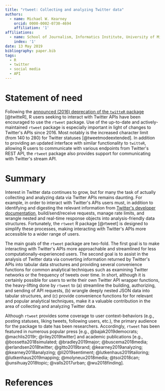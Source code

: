 ```yaml
---
title: "rtweet: Collecting and analyzing Twitter data"
authors:
  - name: Michael W. Kearney
    orcid: 0000-0002-0730-4694
    affiliation: '1'
affiliations:
  - name: School of Journalism, Informatics Institute, University of Missouri
    index: '1'
date: 13 May 2019
bibliography: paper.bib
tags:
  - R
  - twitter
  - social media
  - API
---
```


# Statement of need

Following the [announced (2016) deprecation of the ``twitteR``
package](https://github.com/ropensci/rtweet/issues/1#issuecomment-492753003)
[@twitteR], R users seeking to interact with Twitter APIs have been encouraged
to use the ``rtweet`` package. Use of the up-to-date and actively-maintained
``rtweet`` package is especially important in light of changes to Twitter's APIs
since 2016. Most notably is the increased character limit (from 140 to 280) for
Twitter statuses [@tweetmodeextended]. In addition to providing an updated
interface with similar functionality to ``twitteR``, allowing R users to
communicate with various endpoints from Twitter's REST API, the ``rtweet``
package also provides support for communicating with Twitter's stream API.

# Summary

Interest in Twitter data continues to grow, but for many the task of actually
collecting and analyzing data via Twitter APIs remains daunting. For example, in
order to interact with Twitter's APIs users must, in addition to identifying and
digesting the relevant information from [Twitter's developer
documentation](https://developer.twitter.com), build/send/receive requests,
manage rate limits, and wrangle nested and real-time response objects into
analysis-friendly data structures. Fortunately, the ``rtweet`` R package [@rtweet]
is designed to simplify these processes, making interacting with Twitter's APIs
more accessible to a wider range of users.

The main goals of the ``rtweet`` package are two-fold. The first goal is to make
interacting with Twitter's APIs more approachable and streamlined for less
computationally-experienced users. The second goal is to assist in the analysis
of Twitter data via converting information returned by Twitter's APIs into
tabular data structures and providing several convenience functions for common
analytical techniques such as examining Twitter networks or the frequency of
tweets over time. In short, although it is certainly possible for users to write
their own Twitter API wrapper functions, the heavy-lifting done by ``rtweet`` to
(a) streamline the building, authorizing, and sending of API requests, (b)
wrangle deeply nested JSON data into tabular structures, and (c) provide
convenience functions for for relevant and popular analytical techniques, make
it a valuable contribution in the area of collecting and analyzing Twitter data.

Although ``rtweet`` provides some coverage to user context-behaviors (e.g.,
posting statuses, liking tweets, following users, etc.), the primary audience
for the package to date has been researchers. Accordingly, ``rtweet`` has been
featured in numerous popular press [e.g.,
@bajak2019democrats; @machlis2019r; @riley2019twitter] and academic publications
[e.g.,
@bossetta2018simulated; @bradley2019major; @buscema2018media;
@erlandsen2018twitter; @gitto2019brand; @kearney2019analyzing;
@kearney2018analyzing; @li2019sentiment; @lutkenhaus2019tailoring;
@lutkenhaus2019mapping; @molyneux2018media; @tsoi2018can; @unsihuay2018topic;
@valls2017urban; @wu2018finding].

# References


